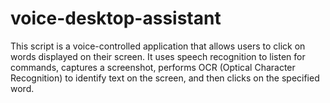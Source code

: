 # voice-desktop-assistant
This script is a voice-controlled application that allows users to click on words displayed on their screen. It uses speech recognition to listen for commands, captures a screenshot, performs OCR (Optical Character Recognition) to identify text on the screen, and then clicks on the specified word.
